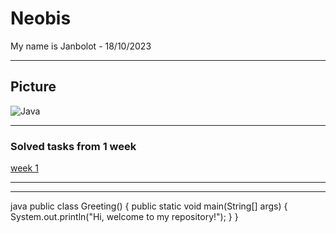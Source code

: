 # Neobis
My name is Janbolot - 18/10/2023


----

## Picture

![Java][logo]

[logo]:[[https://s0.rbk.ru/v6_top_pics/resized/960xH/media/img/1/60/756533742439601.jpg](https://it-cube48.ru/wp-content/uploads/2019/06/java-logo.jpg)](https://professii-online.ru/wp-content/uploads/raznitsa-mezhdu-java-i-javascript-667x400.jpg)



---

### Solved tasks from 1 week 

[week 1](https://github.com/Janbolot7/neo/tree/Janbolot/neobis/src/main/java/Janbolot/neobis/week1)

---

***
java
public class Greeting() {
    public static void main(String[] args) {
        System.out.println("Hi, welcome to my repository!");
    }
}
